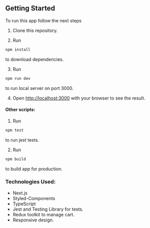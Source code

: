 ## Getting Started

To run this app follow the next steps

1. Clone this repository.

2. Run
```bash
npm install
```
to download dependencies.

3. Run 
```bash
npm run dev
```
to run local server on port 3000.

4. Open [http://localhost:3000](http://localhost:3000) with your browser to see the result.


#### Other scripts: 

1. Run 
```bash
npm test
``` 
to run jest tests.

2. Run
```bash
npm build
``` 
to build app for production.

### Technologies Used: 

- Next.js
- Styled-Components
- TypeScript
- Jest and Testing Library for tests.
- Redux toolkit to manage cart.
- Responsive design.
